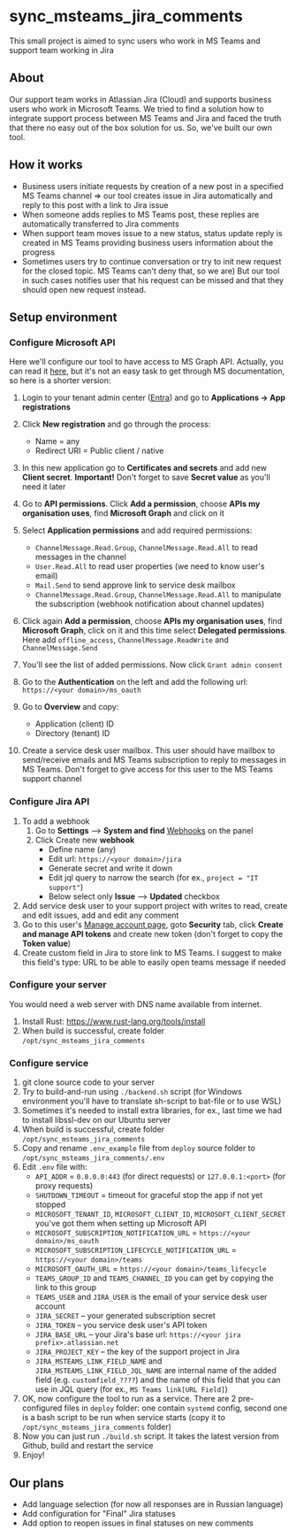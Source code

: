 
# sync_msteams_jira_comments

This small project is aimed to sync users who work in MS Teams and support team working in Jira


## About
Our support team works in Atlassian Jira (Cloud) and supports business users who work in Microsoft Teams. We tried to find a solution how to integrate support process between MS Teams and Jira and faced the truth that there no easy out of the box solution for us. So, we've built our own tool.

## How it works

 - Business users initiate requests by creation of a new post in a specified MS Teams channel => our tool creates issue in Jira automatically and reply to this post with a link to Jira issue
 - When someone adds replies to MS Teams post, these replies are automatically transferred to Jira comments
 - When support team moves issue to a new status, status update reply is created in MS Teams providing business users information about the progress
 - Sometimes users try to continue conversation or try to init new request for the closed topic. MS Teams can't deny that, so we are) But our tool in such cases notifies user that his request can be missed and that they should open new request instead.

## Setup environment
### Configure Microsoft API
Here we'll configure our tool to have access to MS Graph API. Actually, you can read it [here](https://learn.microsoft.com/en-us/graph/auth/?context=graph/api/1.0&view=graph-rest-1.0), but it's not an easy task to get through MS documentation, so here is a shorter version:

 1. Login to your tenant admin center ([Entra](https://entra.microsoft.com)) and go to **Applications -> App registrations**
 2. Click **New registration** and go through the process:
    - Name = any
    - Redirect URI = Public client / native
 
 3. In this new application go to **Certificates and secrets** and add new **Client secret**. **Important!** Don't forget to save **Secret value** as you'll need it later
 4. Go to **API permissions**. Click **Add a permission**, choose **APIs my organisation uses**, find **Microsoft Graph** and click on it
 5. Select **Application permissions** and add required permissions:
    - `ChannelMessage.Read.Group`, `ChannelMessage.Read.All` to read messages in the channel
    - `User.Read.All` to read user properties (we need to know user's email)
    - `Mail.Send` to send approve link to service desk mailbox
    - `ChannelMessage.Read.Group`, `ChannelMessage.Read.All` to manipulate the subscription (webhook notification about channel updates)
 6. Click again **Add a permission**, choose **APIs my organisation uses**, find **Microsoft Graph**, click on it and this time select **Delegated permissions**. Here add `offline_access`, `ChannelMessage.ReadWrite` and `ChannelMessage.Send`
 7. You'll see the list of added permissions. Now click `Grant admin consent`
 8. Go to the **Authentication** on  the left and add the following url: `https://<your domain>/ms_oauth`
 9.  Go to **Overview** and copy:
	 - Application (client) ID
	 - Directory (tenant) ID
 10. Create a service desk user mailbox. This user should have mailbox to send/receive emails and MS Teams subscription to reply to messages in MS Teams. Don't forget to give access for this user to the MS Teams support channel

### Configure Jira API
 1. To add a webhook
	 1. Go to **Settings** –> **System and find** [Webhooks](https://plnew.atlassian.net/plugins/servlet/webhooks) on the panel
	 2. Click Create new **webhook**
		 - Define name (any)
		 - Edit url: `https://<your domain>/jira`
		 - Generate secret and write it down
		 - Edit jql query to narrow the search (for ex., `project = "IT support"`)
		 - Below select only **Issue** –> **Updated** checkbox
 2. Add service desk user to your support project with writes to read, create and edit issues, add and edit any comment
 3. Go to this user's [Manage account page](https://id.atlassian.com/manage-profile/profile-and-visibility), goto **Security** tab, click **Create and manage API tokens** and create new token (don't forget to copy the **Token value**)
 4. Create custom field in Jira to store link to MS Teams. I suggest to make this field's type: URL to be able to easily open teams message if needed

### Configure your server
You would need a web server with DNS name available from internet.

 1. Install Rust: https://www.rust-lang.org/tools/install
 2. When build is successful, create folder `/opt/sync_msteams_jira_comments`

### Configure service

 1. git clone source code to your server
 2. Try to build-and-run using `./backend.sh` script (for Windows environment you'll have to translate sh-script to bat-file or to use WSL)
 3. Sometimes it's needed to install extra libraries, for ex., last time we had to install libssl-dev on our Ubuntu server
 4. When build is successful, create folder `/opt/sync_msteams_jira_comments`
 5. Copy and rename `.env_example` file from `deploy` source folder to `/opt/sync_msteams_jira_comments/.env`
 6. Edit `.env` file with:
	 - `API_ADDR` = `0.0.0.0:443` (for direct requests) or `127.0.0.1:<port>` (for proxy requests)
	 - `SHUTDOWN_TIMEOUT` = timeout for graceful stop the app if not yet stopped
	 - `MICROSOFT_TENANT_ID`, `MICROSOFT_CLIENT_ID`, `MICROSOFT_CLIENT_SECRET` you've got them when setting up Microsoft API
	 - `MICROSOFT_SUBSCRIPTION_NOTIFICATION_URL` =  `https://<your domain>/ms_oauth`
	 - `MICROSOFT_SUBSCRIPTION_LIFECYCLE_NOTIFICATION_URL` =  `https://<your domain>/teams`
	 - `MICROSOFT_OAUTH_URL` =  `https://<your domain>/teams_lifecycle`
	 - `TEAMS_GROUP_ID` and `TEAMS_CHANNEL_ID` you can get by copying the link to this group
	 - `TEAMS_USER` and `JIRA_USER` is the email of your service desk user account
	 - `JIRA_SECRET` – your generated subscription secret
	 - `JIRA_TOKEN` – you service desk user's API token
	 - `JIRA_BASE_URL` – your Jira's base url: `https://<your jira prefix>.atlassian.net`
	 - `JIRA_PROJECT_KEY` – the key of the support project in Jira
	 - `JIRA_MSTEAMS_LINK_FIELD_NAME` and `JIRA_MSTEAMS_LINK_FIELD_JQL_NAME` are internal name of the added field (e.g. `customfield_????`) and the name of this field that you can use in JQL query (for ex., `MS Teams link[URL Field]`)
 7. OK, now configure the tool to run as a service. There are 2 pre-configured files in `deploy` folder: one contain `systemd` config, second one is a bash script to be run when service starts (copy it to `/opt/sync_msteams_jira_comments` folder)
 8. Now you can just run `./build.sh` script. It takes the latest version from Github, build and restart the service
 9. Enjoy!

## Our plans

 - Add language selection (for now all responses are in Russian language)
 - Add configuration for "Final" Jira statuses
 - Add option to reopen issues in final statuses on new comments
 